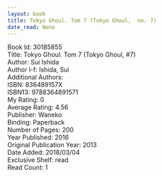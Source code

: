 ```yaml
---
layout: book
title: Tokyo Ghoul. Tom 7 (Tokyo Ghoul,  no. 7)
date_read: None
---
```


Book Id: 30185855<br />
Title: Tokyo Ghoul. Tom 7 (Tokyo Ghoul, #7)<br />
Author: Sui Ishida<br />
Author l-f: Ishida, Sui<br />
Additional Authors: <br />
ISBN: 836489157X<br />
ISBN13: 9788364891571<br />
My Rating: 0<br />
Average Rating: 4.56<br />
Publisher: Waneko<br />
Binding: Paperback<br />
Number of Pages: 200<br />
Year Published: 2016<br />
Original Publication Year: 2013<br />
Date Added: 2018/03/04<br />
Exclusive Shelf: read<br />
Read Count: 1<br />

